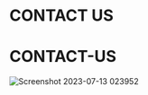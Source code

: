 ﻿# CONTACT US
# CONTACT-US
![Screenshot 2023-07-13 023952](https://github.com/stellarboymihir/CONTACT-US/assets/83822717/bacb1bff-ee18-44c8-b734-39ccede525cb)

